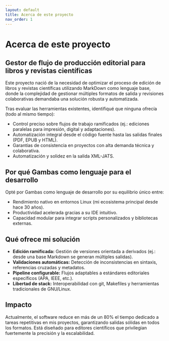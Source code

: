 ```yaml
---
layout: default
title: Acerca de este proyecto
nav_order: 1
---
```


# Acerca de este proyecto

## Gestor de flujo de producción editorial para libros y revistas científicas

Este proyecto nació de la necesidad de optimizar el proceso de edición de libros y revistas científicas utilizando MarkDown como lenguaje base, donde la complejidad de gestionar múltiples formatos de salida y revisiones colaborativas demandaba una solución robusta y automatizada.

Tras evaluar las herramientas existentes, identifiqué que ninguna ofrecía (todo al mismo tiempo):

- Control preciso sobre flujos de trabajo ramificados (ej.: ediciones paralelas para impresión, digital y adaptaciones).
- Automatización integral desde el código fuente hasta las salidas finales (PDF, EPUB y HTML).
- Garantías de consistencia en proyectos con alta demanda técnica y colaborativa.
- Automatización y solidez en la salida XML-JATS.

## Por qué Gambas como lenguaje para el desarrollo

Opté por Gambas como lenguaje de desarrollo por su equilibrio único entre:

- Rendimiento nativo en entornos Linux (mi ecosistema principal desde hace 30 años).
- Productividad acelerada gracias a su IDE intuitivo.
- Capacidad modular para integrar scripts personalizados y bibliotecas externas.

## Qué ofrece mi solución

- **Edición ramificada:** Gestión de versiones orientada a derivados (ej.: desde una base Markdown se generan múltiples salidas).
- **Validaciones automáticas:** Detección de inconsistencias en sintaxis, referencias cruzadas y metadatos.
- **Pipeline configurable:** Flujos adaptables a estándares editoriales específicos (APA, IEEE, etc.).
- **Libertad de stack:** Interoperabilidad con git, Makefiles y herramientas tradicionales de GNU/Linux.

## Impacto

Actualmente, el software reduce en más de un 80% el tiempo dedicado a tareas repetitivas en mis proyectos, garantizando salidas sólidas en todos los formatos. Está diseñado para editores científicos que privilegian fuertemente la precisión y la escalabilidad.

